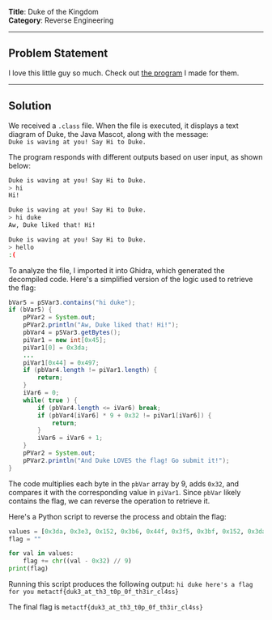 **Title**: Duke of the Kingdom  
**Category**: Reverse Engineering

---

## **Problem Statement**

I love this little guy so much. Check out [the program](Files/Duke.class) I made for them.

---

## **Solution**

We received a `.class` file. When the file is executed, it displays a text diagram of Duke, the Java Mascot, along with the message:  
`Duke is waving at you! Say Hi to Duke.`

The program responds with different outputs based on user input, as shown below:

```sh
Duke is waving at you! Say Hi to Duke.
> hi
Hi!

Duke is waving at you! Say Hi to Duke.
> hi duke
Aw, Duke liked that! Hi!

Duke is waving at you! Say Hi to Duke.
> hello
:(
```

To analyze the file, I imported it into Ghidra, which generated the decompiled code. Here's a simplified version of the logic used to retrieve the flag:

```java
bVar5 = pSVar3.contains("hi duke");
if (bVar5) {
    pPVar2 = System.out;
	pPVar2.println("Aw, Duke liked that! Hi!");
    pbVar4 = pSVar3.getBytes();
    piVar1 = new int[0x45];
    piVar1[0] = 0x3da;
    ...
    piVar1[0x44] = 0x497;
    if (pbVar4.length != piVar1.length) {
	    return;
    }
    iVar6 = 0;
    while( true ) {
	    if (pbVar4.length <= iVar6) break;
	    if (pbVar4[iVar6] * 9 + 0x32 != piVar1[iVar6]) {
		    return;
	    }
	    iVar6 = iVar6 + 1;
    }
    pPVar2 = System.out;
    pPVar2.println("And Duke LOVES the flag! Go submit it!");
}
```

The code multiplies each byte in the `pbVar` array by 9, adds `0x32`, and compares it with the corresponding value in `piVar1`. Since `pbVar` likely contains the flag, we can reverse the operation to retrieve it.

Here's a Python script to reverse the process and obtain the flag:

```py
values = [0x3da, 0x3e3, 0x152, 0x3b6, 0x44f, 0x3f5, 0x3bf, 0x152, 0x3da, 0x3bf, 0x434, 0x3bf, 0x191, 0x43d, 0x152, 0x39b, 0x152, 0x3c8, 0x3fe, 0x39b, 0x3d1, 0x152, 0x3c8, 0x419, 0x434, 0x152, 0x473, 0x419, 0x44f, 0x152, 0x407, 0x3bf, 0x446, 0x39b, 0x3ad, 0x446, 0x3c8, 0x485, 0x3b6, 0x44f, 0x3f5, 0x1fd, 0x389, 0x39b, 0x446, 0x389, 0x446, 0x3da, 0x1fd, 0x389, 0x446, 0x1e2, 0x422, 0x389, 0x1e2, 0x3c8, 0x389, 0x446, 0x3da, 0x1fd, 0x3e3, 0x434, 0x389, 0x3ad, 0x3fe, 0x206, 0x43d, 0x43d, 0x497]
flag = ""

for val in values:
    flag += chr((val - 0x32) // 9)
print(flag)

```

Running this script produces the following output:
`hi duke here's a flag for you metactf{duk3_at_th3_t0p_0f_th3ir_cl4ss}`

The final flag is `metactf{duk3_at_th3_t0p_0f_th3ir_cl4ss}`
